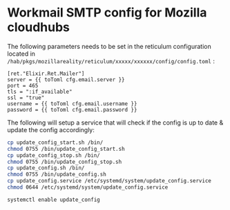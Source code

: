 # Workmail SMTP config for Mozilla cloudhubs 

The following parameters needs to be set in the reticulum configuration located in `/hab/pkgs/mozillareality/reticulum/xxxxx/xxxxxx/config/config.toml` :

```
[ret."Elixir.Ret.Mailer"]
server = {{ toToml cfg.email.server }}
port = 465
tls = ":if_available"
ssl = "true"
username = {{ toToml cfg.email.username }}
password = {{ toToml cfg.email.password }}
```

The following will setup a service that will check if the config is up to date & update the config accordingly:

```bash
cp update_config_start.sh /bin/
chmod 0755 /bin/update_config_start.sh
cp update_config_stop.sh /bin/
chmod 0755 /bin/update_config_stop.sh
cp update_config.sh /bin/
chmod 0755 /bin/update_config.sh
cp update_config.service /etc/systemd/system/update_config.service
chmod 0644 /etc/systemd/system/update_config.service

systemctl enable update_config
```